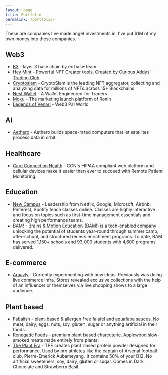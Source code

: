 ```yaml
---
layout: page
title: Portfolio
permalink: /portfolio/
---
```


These are companies I've made angel investments in. I've put $1M of my own money into these companies.

## Web3

- [B3](#) - layer 3 base chain by ex base team
- [Hey Mint](https://www.heymint.xyz/) - Powerful NFT Creator tools. Created by [Curious Addys' Trading Club](https://curiousaddys.com/)
- [Cryptoslam](https://cryptoslam.io/) - CryptoSlam is the leading NFT aggregator, collecting and analyzing data for millions of NFTs across 15+ Blockchains 
- [Nest Wallet](https://nestwallet.xyz/) - A Wallet Engineered for Traders
- [Moku](https://x.com/Moku_HQ/status/1805407187482640642) - The marketing launch platform of Ronin
- [Legends of Venari](https://legendsofvenari.com/) - Web3 Pal World

## AI
- [Aethero](https://aethero.com/) - Aethero builds space-rated computers that let satellites process data in orbit.

## Healthcare

- [Care Connection Health](https://www.ccnhealth.com/) - CCN's HIPAA compliant web platform and cellular devices make it easier than ever to succeed with Remote Patient Monitoring. 

## Education

- [New Campus](https://newcampus.co) - Leadership from Netflix, Google, Microsoft, Airbnb, Pinterest, Spotify teach classes online. Classes are highly interactive and focus on topics such as first-time management essentials and creating high performance teams.
- [BAM!](https://www.brains-and-motion.com/) - Brains & Motion Education (BAM!) is a tech-enabled company unlocking the potential of students year-round through summer camp, after-school, and structured recess enrichment programs. To date, BAM has served 1,150+ schools and 93,000 students with 4,600 programs delivered.


## E-commerce

- [Araavly](#) - Currently experimenting with new ideas. Previously was doing live commerce infra. Stores revealed exclusive collections with the help of an influencer or themselves via live shopping shows to a large audience.


## Plant based

- [Fabalish](https://www.fabalish.com) - plant-based & allergen free falafel and aquafaba sauces. No meat, dairy, eggs, nuts, soy, gluten, sugar or anything artificial in their foods.
- [Renegade Foods](https://renegadefoods.com/) - premium plant based charcuterie. Applewood slow-smoked meats made entirely from plants!
- [The Plant Era](https://theplantera.com) - TPE creates plant based protein powder designed for performance. Used by pro athletes like the captain of Arsenal football club, Pierre-Emerick Aubameyang. It contains 50% of your B12. No artificial sweeteners, soy, dairy, gluten or sugar. Comes in Dark Chocolate and Strawberry Basil.
